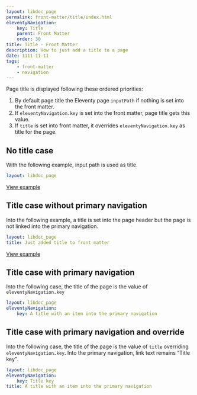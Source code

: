 ```yaml
---
layout: libdoc_page
permalink: front-matter/title/index.html
eleventyNavigation:
    key: Title
    parent: Front Matter
    order: 30
title: Title - Front Matter
description: How to just add a title to a page
date: 1111-11-11
tags:
    - front-matter
    - navigation
---
```


Page title is displayed following these ordered priorities:

1. By default page title the Eleventy page `inputPath` if nothing is set into the front matter.
1. If `eleventyNavigation.key` is set into the front matter, page title gets this value.
1. If `title` is set into front matter, it overrides `eleventyNavigation.key` as title for the page.

## No title case

With the following example, input path is used as title.

```yaml
layout: libdoc_page
```

[View example](/content/front-matter/examples/minimal.md)

## Title case without primary navigation

Into the following example, a title is set into the page header but the page is not linked into the primary navigation.

```yaml
layout: libdoc_page
title: Just added title to front matter
```

[View example](/content/front-matter/examples/title.md)

## Title case with primary navigation

Into the following case, the title of the page is the value of `eleventyNavigation.key`

```yaml
layout: libdoc_page
eleventyNavigation:
    key: A title with an item into the primary navigation
```

## Title case with primary navigation and override

Into the following case, the title of the page is the value of `title` overriding `eleventyNavigation.key`. Into the primary navigation, link text remains <q>Title key</q>.

```yaml
layout: libdoc_page
eleventyNavigation:
    key: Title key
title: A title with an item into the primary navigation
```